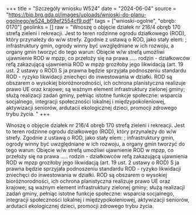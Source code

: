 +++
title = "Szczegóły wniosku W524"
date = "2024-06-04"
source = "https://bip.brg.gda.pl/images/uploads/wnioski-do-planu-ogolnego/w524_b69ef2554cf9.pdf"
tags = ["wnioski-ogolne", "obręb: 0170"]
geolinks = []
raw = "Wnoszę o objęcie działek nr 216/4 obręb 170 strefą zieleni i rekreacji. Jest to teren rodzinne ogrodu działkowego (ROD), który przynależy do w/w strefy. Zgodnie z ustawą o ROD, jako stały elem: ; infrastruktury gmin, ogrody winny być uwzględniane w ich rozwoju, a organy gmin tworzyć do tego warun: Obięcie w/w strefą umożliwi ujawnienie ROD w mpzp, co przełoży się na prawa ..... rodzin - działkowców refą zakazującą ujawnienia ROD w mpzp groziłoby jego likwidacją (art. 19 ust. 2 ustawy o ROD) S ja prawna będzie sprzyjała podnoszeniu standardu ROD - ryzyko likwidacji zniechęci do inwestowania w działki. ROD są obszarem o wysokiej bioróżnorodności, ich ochrona planistyczna realizuje prawo UE oraz krajowe; są ważnym element infrastruktury zielonej gminy; służą realizacji zadań gminy, pełniąc istotne funkcje społeczne: wsparcia socjalnego, integracji społeczności lokalnej i międzypokoleniowej, aktywizacji seniorów, ardutacii ekologicznej dzieci, promocji zdrowego trybu życia. "
+++

Wnoszę o objęcie działek nr 216/4 obręb 170 strefą zieleni i rekreacji. Jest to teren rodzinne
ogrodu działkowego (ROD), który przynależy do w/w strefy. Zgodnie z ustawą o ROD, jako stały elem: ;
infrastruktury gmin, ogrody winny być uwzględniane w ich rozwoju, a organy gmin tworzyć do tego warun:
Obięcie w/w strefą umożliwi ujawnienie ROD w mpzp, co przełoży się na prawa ..... rodzin - działkowców
refą zakazującą ujawnienia ROD w mpzp groziłoby jego likwidacją (art. 19 ust. 2 ustawy o ROD)
S ja prawna będzie sprzyjała podnoszeniu standardu ROD - ryzyko likwidacji zniechęci do inwestowania
w działki. ROD są obszarem o wysokiej bioróżnorodności, ich ochrona planistyczna realizuje prawo UE oraz
krajowe; są ważnym element infrastruktury zielonej gminy; służą realizacji zadań gminy, pełniąc istotne funkcje
społeczne: wsparcia socjalnego, integracji społeczności lokalnej i międzypokoleniowej, aktywizacji seniorów,
ardutacii ekologicznej dzieci, promocji zdrowego trybu życia.



